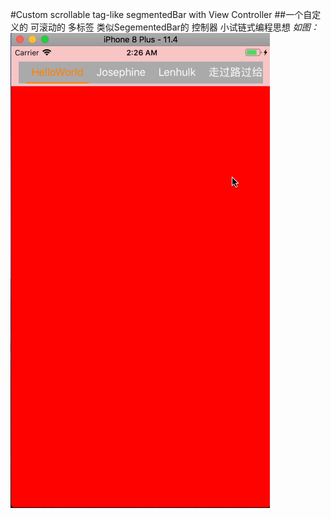 #Custom scrollable tag-like segmentedBar with View Controller 
##一个自定义的 可滚动的 多标签 类似SegementedBar的 控制器
小试链式编程思想
*如图：*
![img](LTSegBar.gif)
